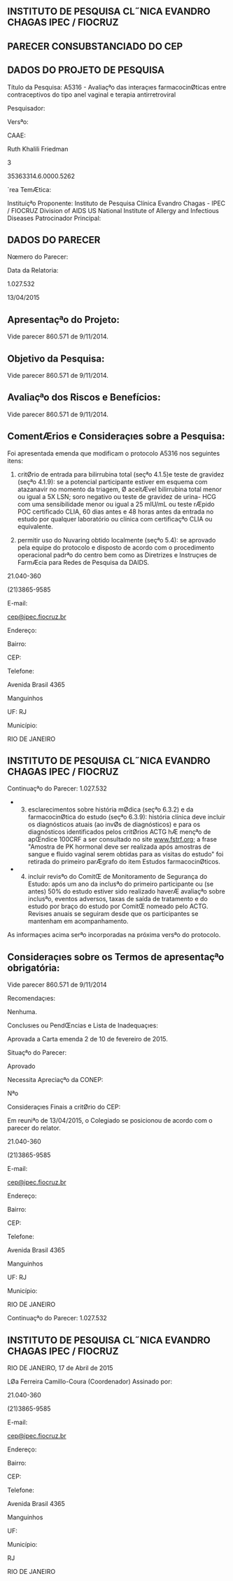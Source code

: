 ## INSTITUTO DE PESQUISA CL˝NICA EVANDRO CHAGAS IPEC / FIOCRUZ

<!-- image -->

## PARECER CONSUBSTANCIADO DO CEP

## DADOS DO PROJETO DE PESQUISA

Título da Pesquisa: A5316 - Avaliaçªo das interaçıes farmacocinØticas entre contraceptivos do tipo anel vaginal e terapia antirretroviral

Pesquisador:

Versªo:

CAAE:

Ruth Khalili Friedman

3

35363314.6.0000.5262

`rea TemÆtica:

Instituiçªo Proponente: Instituto de Pesquisa Clínica Evandro Chagas - IPEC / FIOCRUZ Division of AIDS US National Institute of Allergy and Infectious Diseases Patrocinador Principal:

## DADOS DO PARECER

Nœmero do Parecer:

Data da Relatoria:

1.027.532

13/04/2015

## Apresentaçªo do Projeto:

Vide parecer 860.571 de 9/11/2014.

## Objetivo da Pesquisa:

Vide parecer 860.571 de 9/11/2014.

## Avaliaçªo dos Riscos e Benefícios:

Vide parecer 860.571 de 9/11/2014.

## ComentÆrios e Consideraçıes sobre a Pesquisa:

Foi apresentada emenda que modificam o protocolo A5316 nos seguintes itens:

1) critØrio de entrada para bilirrubina total (seçªo 4.1.5)e teste de gravidez (seçªo 4.1.9): se a potencial participante estiver em esquema com atazanavir no momento da triagem, Ø aceitÆvel bilirrubina total menor ou igual a 5X LSN; soro negativo ou teste de gravidez de urina- HCG com uma sensibilidade menor ou igual a 25 mIU/mL ou teste rÆpido POC certificado CLIA, 60 dias antes e 48 horas antes da entrada no estudo por qualquer laboratório ou clínica com certificaçªo CLIA ou equivalente.

2) permitir uso do Nuvaring obtido localmente (seçªo 5.4): se aprovado pela equipe do protocolo e disposto de acordo com o procedimento operacional padrªo do centro bem como as Diretrizes e Instruçıes de FarmÆcia para Redes de Pesquisa da DAIDS.

21.040-360

(21)3865-9585

E-mail:

cep@ipec.fiocruz.br

Endereço:

Bairro:

CEP:

Telefone:

Avenida Brasil 4365

Manguinhos

UF: RJ

Município:

RIO DE JANEIRO

## INSTITUTO DE PESQUISA CL˝NICA EVANDRO CHAGAS IPEC / FIOCRUZ

<!-- image -->

Continuaçªo do Parecer: 1.027.532

- 3) esclarecimentos sobre história mØdica (seçªo 6.3.2) e da farmacocinØtica do estudo (seçªo 6.3.9): história clínica deve incluir os diagnósticos atuais (ao invØs de diagnósticos) e para os diagnósticos identificados pelos critØrios ACTG hÆ mençªo de apŒndice 100CRF a ser consultado no site www.fstrf.org; a frase "Amostra de PK hormonal deve ser realizada após amostras de sangue e fluido vaginal serem obtidas para as visitas do estudo" foi retirada do primeiro parÆgrafo do item Estudos farmacocinØticos.
- 4) incluir revisªo do ComitŒ de Monitoramento de Segurança do Estudo: após um ano da inclusªo do primeiro participante ou (se antes) 50% do estudo estiver sido realizado haverÆ avaliaçªo sobre inclusªo, eventos adversos, taxas de saída de tratamento e do estudo por braço do estudo por ComitŒ nomeado pelo ACTG. Revisıes anuais se seguiram desde que os participantes se mantenham em acompanhamento.

As informaçıes acima serªo incorporadas na próxima versªo do protocolo.

## Consideraçıes sobre os Termos de apresentaçªo obrigatória:

Vide parecer 860.571 de 9/11/2014

Recomendaçıes:

Nenhuma.

Conclusıes ou PendŒncias e Lista de Inadequaçıes:

Aprovada a Carta emenda 2 de 10 de fevereiro de 2015.

Situaçªo do Parecer:

Aprovado

Necessita Apreciaçªo da CONEP:

Nªo

Consideraçıes Finais a critØrio do CEP:

Em reuniªo de 13/04/2015, o Colegiado se posicionou de acordo com o parecer do relator.

21.040-360

(21)3865-9585

E-mail:

cep@ipec.fiocruz.br

Endereço:

Bairro:

CEP:

Telefone:

Avenida Brasil 4365

Manguinhos

UF: RJ

Município:

RIO DE JANEIRO

Continuaçªo do Parecer: 1.027.532

## INSTITUTO DE PESQUISA CL˝NICA EVANDRO CHAGAS IPEC / FIOCRUZ

RIO DE JANEIRO, 17 de Abril de 2015

LØa Ferreira Camillo-Coura (Coordenador) Assinado por:

21.040-360

(21)3865-9585

E-mail:

cep@ipec.fiocruz.br

Endereço:

Bairro:

CEP:

Telefone:

Avenida Brasil 4365

Manguinhos

UF:

Município:

RJ

RIO DE JANEIRO

<!-- image -->